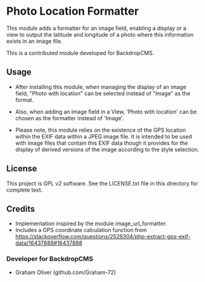 # Photo Location Formatter

This module adds a formatter for an image field, enabling a display or
a view to output the latitude and longitude of a photo where this
information exists in an image file.

This is a contributed module developed for BackdropCMS.

## Usage

+ After installing this module, when managing the display of an image field,
  "Photo with location" can be selected instead of "Image" as the format.

+ Also, when adding an image field in a View, 'Photo with location' can be 
  chosen as the formatter instead of 'Image'.
  
+ Please note, this module relies on the existence of the GPS location 
  within the EXIF data within a JPEG image file. It is intended to be used
  with image files that contain this EXIF data though it provides for the
  display of derived versions of the image according to the style selection.

## License

This project is GPL v2 software. See the LICENSE.txt file in this
directory for complete text.

## Credits
+ Implementation inspired by the module image_url_formatter.
+ Includes a GPS coordinate calculation function from
https://stackoverflow.com/questions/2526304/php-extract-gps-exif-data/16437888#16437888

### Developer for BackdropCMS
+ Graham Oliver (github.com/Graham-72)
